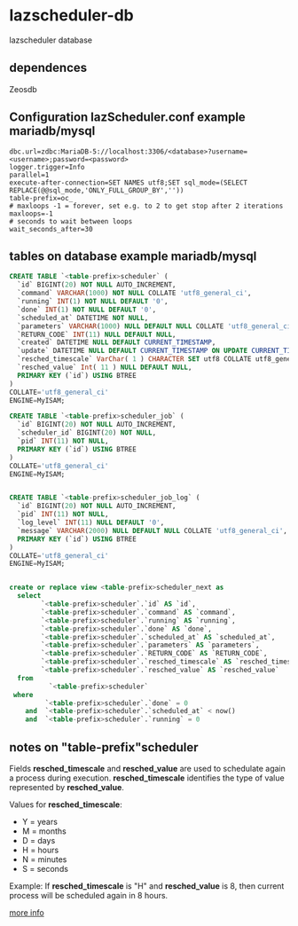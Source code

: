# lazscheduler-db
lazscheduler database
## dependences
Zeosdb 

## Configuration lazScheduler.conf example mariadb/mysql
```
dbc.url=zdbc:MariaDB-5://localhost:3306/<database>?username=<username>;password=<password>
logger.trigger=Info
parallel=1
execute-after-connection=SET NAMES utf8;SET sql_mode=(SELECT REPLACE(@@sql_mode,'ONLY_FULL_GROUP_BY',''))
table-prefix=oc_
# maxloops -1 = forever, set e.g. to 2 to get stop after 2 iterations
maxloops=-1
# seconds to wait between loops
wait_seconds_after=30
```

## tables on database example mariadb/mysql

```sql
CREATE TABLE `<table-prefix>scheduler` (
  `id` BIGINT(20) NOT NULL AUTO_INCREMENT,
  `command` VARCHAR(1000) NOT NULL COLLATE 'utf8_general_ci',
  `running` INT(1) NOT NULL DEFAULT '0',
  `done` INT(1) NOT NULL DEFAULT '0',
  `scheduled_at` DATETIME NOT NULL,
  `parameters` VARCHAR(1000) NULL DEFAULT NULL COLLATE 'utf8_general_ci',
  `RETURN_CODE` INT(11) NULL DEFAULT NULL,
  `created` DATETIME NULL DEFAULT CURRENT_TIMESTAMP,
  `update` DATETIME NULL DEFAULT CURRENT_TIMESTAMP ON UPDATE CURRENT_TIMESTAMP,
  `resched_timescale` VarChar( 1 ) CHARACTER SET utf8 COLLATE utf8_general_ci NULL DEFAULT NULL,
  `resched_value` Int( 11 ) NULL DEFAULT NULL,
  PRIMARY KEY (`id`) USING BTREE
)
COLLATE='utf8_general_ci'
ENGINE=MyISAM;

CREATE TABLE `<table-prefix>scheduler_job` (
  `id` BIGINT(20) NOT NULL AUTO_INCREMENT,
  `scheduler_id` BIGINT(20) NOT NULL,
  `pid` INT(11) NOT NULL,
  PRIMARY KEY (`id`) USING BTREE
)
COLLATE='utf8_general_ci'
ENGINE=MyISAM;


CREATE TABLE `<table-prefix>scheduler_job_log` (
  `id` BIGINT(20) NOT NULL AUTO_INCREMENT,
  `pid` INT(11) NOT NULL,
  `log_level` INT(11) NULL DEFAULT '0',
  `message` VARCHAR(2000) NULL DEFAULT NULL COLLATE 'utf8_general_ci',
  PRIMARY KEY (`id`) USING BTREE
)
COLLATE='utf8_general_ci'
ENGINE=MyISAM;


create or replace view <table-prefix>scheduler_next as
  select 
        `<table-prefix>scheduler`.`id` AS `id`,
        `<table-prefix>scheduler`.`command` AS `command`,
        `<table-prefix>scheduler`.`running` AS `running`,
        `<table-prefix>scheduler`.`done` AS `done`,
        `<table-prefix>scheduler`.`scheduled_at` AS `scheduled_at`,
        `<table-prefix>scheduler`.`parameters` AS `parameters`,
        `<table-prefix>scheduler`.`RETURN_CODE` AS `RETURN_CODE`, 
        `<table-prefix>scheduler`.`resched_timescale` AS `resched_timescale`,
        `<table-prefix>scheduler`.`resched_value` AS `resched_value`
  from 
	      `<table-prefix>scheduler` 
 where 
         `<table-prefix>scheduler`.`done` = 0
    and  `<table-prefix>scheduler`.`scheduled_at` < now()
    and  `<table-prefix>scheduler`.`running` = 0

```


## notes on "table-prefix"scheduler

Fields **resched_timescale** and **resched_value** are used to schedulate again a process during execution.
**resched_timescale** identifies the type of value represented by **resched_value**.

Values for **resched_timescale**:

- Y = years
- M = months
- D = days
- H = hours
- N = minutes
- S = seconds

Example:
If **resched_timescale** is "H" and **resched_value** is 8, then current process will be scheduled again in 8 hours.







[more info](./docs/index.md)